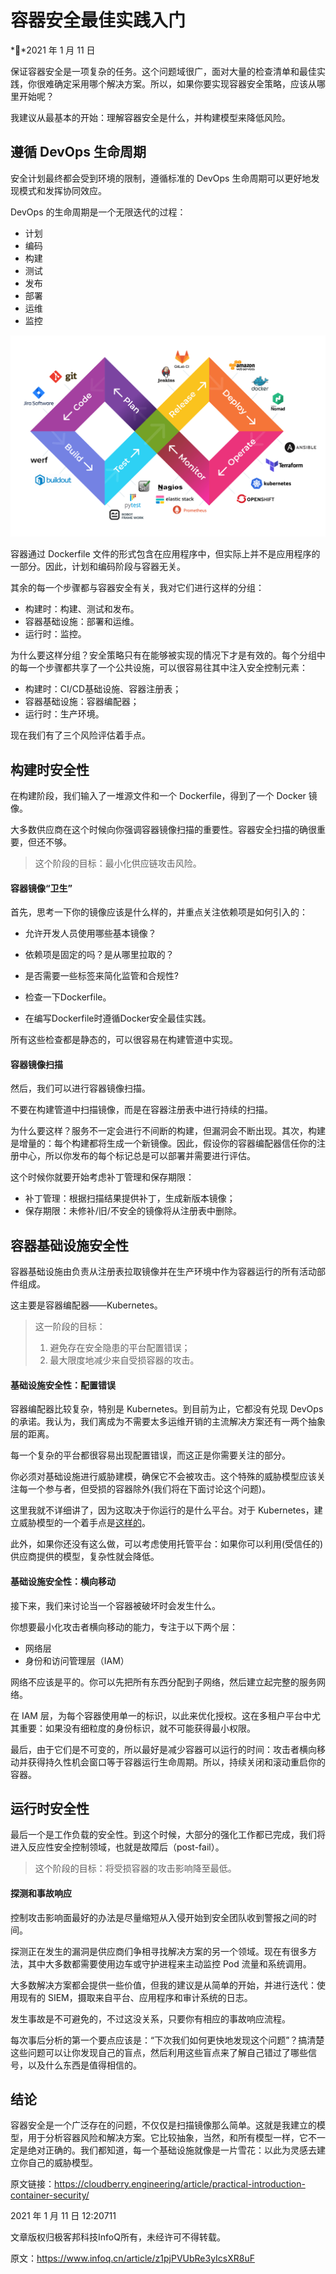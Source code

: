 # 容器安全最佳实践入门

**2021 年 1 月 11 日



保证容器安全是一项复杂的任务。这个问题域很广，面对大量的检查清单和最佳实践，你很难确定采用哪个解决方案。所以，如果你要实现容器安全策略，应该从哪里开始呢？

我建议从最基本的开始：理解容器安全是什么，并构建模型来降低风险。



## 遵循 DevOps 生命周期

安全计划最终都会受到环境的限制，遵循标准的 DevOps 生命周期可以更好地发现模式和发挥协同效应。

DevOps 的生命周期是一个无限迭代的过程：

- 计划
- 编码
- 构建
- 测试
- 发布
- 部署
- 运维
- 监控

<img src="images/devops.png" alt="img" style="zoom:50%;" />



容器通过 Dockerfile 文件的形式包含在应用程序中，但实际上并不是应用程序的一部分。因此，计划和编码阶段与容器无关。

其余的每一个步骤都与容器安全有关，我对它们进行这样的分组：

- 构建时：构建、测试和发布。
- 容器基础设施：部署和运维。
- 运行时：监控。



为什么要这样分组？安全策略只有在能够被实现的情况下才是有效的。每个分组中的每一个步骤都共享了一个公共设施，可以很容易往其中注入安全控制元素：

- 构建时：CI/CD基础设施、容器注册表；
- 容器基础设施：容器编配器；
- 运行时：生产环境。



现在我们有了三个风险评估着手点。

## 构建时安全性

在构建阶段，我们输入了一堆源文件和一个 Dockerfile，得到了一个 Docker 镜像。

大多数供应商在这个时候向你强调容器镜像扫描的重要性。容器安全扫描的确很重要，但还不够。

> 这个阶段的目标：最小化供应链攻击风险。



#### 容器镜像“卫生”

首先，思考一下你的镜像应该是什么样的，并重点关注依赖项是如何引入的：

- 允许开发人员使用哪些基本镜像？

- 依赖项是固定的吗？是从哪里拉取的？

- 是否需要一些标签来简化监管和合规性?

- 检查一下Dockerfile。

- 在编写Dockerfile时遵循Docker安全最佳实践。

  

所有这些检查都是静态的，可以很容易在构建管道中实现。

#### 容器镜像扫描

然后，我们可以进行容器镜像扫描。

不要在构建管道中扫描镜像，而是在容器注册表中进行持续的扫描。

为什么要这样？服务不一定会进行不间断的构建，但漏洞会不断出现。其次，构建是增量的：每个构建都将生成一个新镜像。因此，假设你的容器编配器信任你的注册中心，所以你发布的每个标记总是可以部署并需要进行评估。

这个时候你就要开始考虑补丁管理和保存期限：

- 补丁管理：根据扫描结果提供补丁，生成新版本镜像；
- 保存期限：未修补/旧/不安全的镜像将从注册表中删除。



## 容器基础设施安全性

容器基础设施由负责从注册表拉取镜像并在生产环境中作为容器运行的所有活动部件组成。

这主要是容器编配器——Kubernetes。

> 这一阶段的目标：
>
> 1. 避免存在安全隐患的平台配置错误；
> 2. 最大限度地减少来自受损容器的攻击。



#### 基础设施安全性：配置错误

容器编配器比较复杂，特别是 Kubernetes。到目前为止，它都没有兑现 DevOps 的承诺。我认为，我们离成为不需要太多运维开销的主流解决方案还有一两个抽象层的距离。

每一个复杂的平台都很容易出现配置错误，而这正是你需要关注的部分。

你必须对基础设施进行威胁建模，确保它不会被攻击。这个特殊的威胁模型应该关注每一个参与者，但受损的容器除外(我们将在下面讨论这个问题)。

这里我就不详细讲了，因为这取决于你运行的是什么平台。对于 Kubernetes，建立威胁模型的一个着手点是[这样的](https://www.marcolancini.it/2020/blog-kubernetes-threat-modelling/)。

此外，如果你还没有这么做，可以考虑使用托管平台：如果你可以利用(受信任的)供应商提供的模型，复杂性就会降低。



#### 基础设施安全性：横向移动

接下来，我们来讨论当一个容器被破坏时会发生什么。

你想要最小化攻击者横向移动的能力，专注于以下两个层：

- 网络层
- 身份和访问管理层（IAM）

网络不应该是平的。你可以先把所有东西分配到子网络，然后建立起完整的服务网络。

在 IAM 层，为每个容器使用单一的标识，以此来优化授权。这在多租户平台中尤其重要：如果没有细粒度的身份标识，就不可能获得最小权限。

最后，由于它们是不可变的，所以最好是减少容器可以运行的时间：攻击者横向移动并获得持久性机会窗口等于容器运行生命周期。所以，持续关闭和滚动重启你的容器。



## 运行时安全性

最后一个是工作负载的安全性。到这个时候，大部分的强化工作都已完成，我们将进入反应性安全控制领域，也就是故障后（post-fail）。

> 这个阶段的目标：将受损容器的攻击影响降至最低。



#### 探测和事故响应

控制攻击影响面最好的办法是尽量缩短从入侵开始到安全团队收到警报之间的时间。

探测正在发生的漏洞是供应商们争相寻找解决方案的另一个领域。现在有很多方法，其中大多数都需要使用边车或守护进程来主动监控 Pod 流量和系统调用。

大多数解决方案都会提供一些价值，但我的建议是从简单的开始，并进行迭代：使用现有的 SIEM，摄取来自平台、应用程序和审计系统的日志。

发生事故是不可避免的，不过这没关系，只要你有相应的事故响应流程。

每次事后分析的第一个要点应该是：“下次我们如何更快地发现这个问题”？搞清楚这些问题可以让你发现自己的盲点，然后利用这些盲点来了解自己错过了哪些信号，以及什么东西是值得相信的。



## 结论

容器安全是一个广泛存在的问题，不仅仅是扫描镜像那么简单。这就是我建立的模型，用于分析容器风险和解决方案。它比较抽象，当然，和所有模型一样，它不一定是绝对正确的。我们都知道，每一个基础设施就像是一片雪花：以此为灵感去建立你自己的威胁模型。



原文链接：https://cloudberry.engineering/article/practical-introduction-container-security/

2021 年 1 月 11 日 12:20711

文章版权归极客邦科技InfoQ所有，未经许可不得转载。



原文：https://www.infoq.cn/article/z1pjPVUbRe3yIcsXR8uF